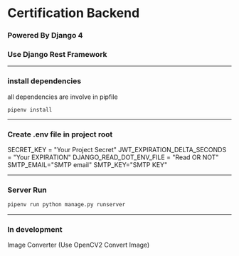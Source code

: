 # Certification Backend
### Powered By Django 4
### Use Django Rest Framework

----

### install dependencies
all dependencies are involve in pipfile
```bash=
pipenv install

```
----

### Create .env file in project root
SECRET_KEY = "Your Project Secret"
JWT_EXPIRATION_DELTA_SECONDS = "Your EXPIRATION"
DJANGO_READ_DOT_ENV_FILE = "Read OR NOT"
SMTP_EMAIL="SMTP email"
SMTP_KEY="SMTP KEY"

----

### Server Run

```bash
pipenv run python manage.py runserver
```

----

### In development
Image Converter (Use OpenCV2 Convert Image)
